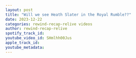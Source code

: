 ```yaml
---
layout: post
title: "Will we see Heath Slater in the Royal Rumble??"
date: 2023-12-22
categories: rewind-recap-relive videos
author: rewind-recap-relive
spotify_track_id: 
youtube_video_id: SHmlhh00Jus
apple_track_id: 
youtube_metadata: 
---
```

